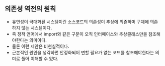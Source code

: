 의존성 역전의 원칙
-

- 유연성이 극대화된 시스템이란 소스코드의 의존성이 추상에 의존하며 구체에 의존하지 않는 시스템이다.
- 즉 정적 언어에서 import와 같은 구문이 오직 인터페이스와 추상클래스만을 참조해야한다는 의미이다.
- 물론 이런 제안은 비현실적이다.
- 근본적인 원인을 생각하면 안정화되어 변할 필요가 없는 코드를 참조해야한다는 의미로 풀어 이해할 수 있다.